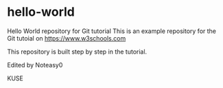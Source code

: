 # hello-world
Hello World repository for Git tutorial
This is an example repository for the Git tutoial on https://www.w3schools.com

This repository is built step by step in the tutorial.

Edited by Noteasy0

KUSE